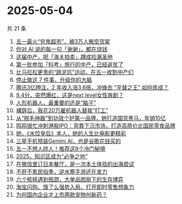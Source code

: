 # 2025-05-04

共 21 条

<!-- BEGIN 36KR -->
<!-- 最后更新时间 2025-05-04 03:09:08 +0800 -->
1. [五一最火“穷鬼超市”，被3万人搬空货架](https://36kr.com/p/3275155399762053)
1. [你对 AI 说的每一句「谢谢」，都在烧钱](https://36kr.com/p/3276398705139844)
1. [这届中产，把「海关拍卖」蹲成捡漏圣地](https://36kr.com/p/3275062911574145)
1. [第一批参加「科考」旅行的中产，已经返贫了](https://36kr.com/p/3276180265951366)
1. [比马拉松更贵的“跳泥坑”运动，在五一收割中产们](https://36kr.com/p/3275011242303875)
1. [停止做这 7 件事，升级你的大脑](https://36kr.com/p/3250015455453442)
1. [腾讯3亿押注，2 年收入涨3.6倍，冲锋衣 “平替之王” 如何炼成？](https://36kr.com/p/3269484422599046)
1. [9.4分，突然爆红，这是next level女性爽剧？](https://36kr.com/p/3274776802730374)
1. [人形机器人，最重要的还是“脑子”](https://36kr.com/p/3274939372642438)
1. [裸辞后，我花20万雇机器人替我“打工”](https://36kr.com/p/3274994027913609)
1. [从“脱毛神器”到功效个护第一品牌，她打造国货黑马，年销10亿](https://36kr.com/p/3275477070602375)
1. [鸣鸣很忙冲刺港股IPO：背靠下沉市场，打造高质价比国民零食品牌](https://36kr.com/p/3276206791419393)
1. [她，《水饺皇后》本人，她的人生比电影更精彩](https://36kr.com/p/3276160770072965)
1. [三星手机预装Gemini AI，也是谷歌花钱买的](https://36kr.com/p/3275277200220295)
1. [五一不想人挤人！推荐这8个冷门秘境](https://36kr.com/p/3276120628797569)
1. [2025，知识区成为“必争之地”](https://36kr.com/p/3275405859348868)
1. [在微信里订日本餐厅，是一次本土体验的出海尝试](https://36kr.com/p/3275648654435586)
1. [不肝不氪民俗季，逆水寒手游还在发力](https://36kr.com/p/3276569351545218)
1. [六个核桃遇到瓶颈，大单品困局下的生存博弈](https://36kr.com/p/3275413919081735)
1. [淘宝闪购、饿了么强势入局，打开即时零售想象力](https://36kr.com/p/3275125358092418)
1. [为何国内企业才上市两款宠物创新药？](https://36kr.com/p/3276126824784265)
<!-- END 36KR -->